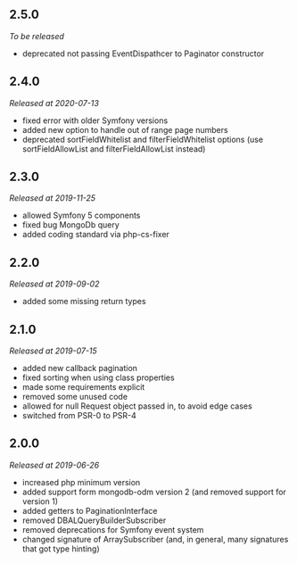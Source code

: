 ## 2.5.0

*To be released*

* deprecated not passing EventDispathcer to Paginator constructor

## 2.4.0

*Released at 2020-07-13*

* fixed error with older Symfony versions
* added new option to handle out of range page numbers
* deprecated sortFieldWhitelist and filterFieldWhitelist options
  (use sortFieldAllowList and filterFieldAllowList instead)

## 2.3.0

*Released at 2019-11-25*

* allowed Symfony 5 components
* fixed bug MongoDb query
* added coding standard via php-cs-fixer

## 2.2.0

*Released at 2019-09-02*

* added some missing return types

## 2.1.0

*Released at 2019-07-15*

* added new callback pagination
* fixed sorting when using class properties
* made some requirements explicit
* removed some unused code
* allowed for null Request object passed in, to avoid edge cases
* switched from PSR-0 to PSR-4

## 2.0.0

*Released at 2019-06-26*

* increased php minimum version
* added support form mongodb-odm version 2 (and removed support for version 1)
* added getters to PaginationInterface
* removed DBALQueryBuilderSubscriber
* removed deprecations for Symfony event system
* changed signature of ArraySubscriber (and, in general, many signatures that got type hinting)
